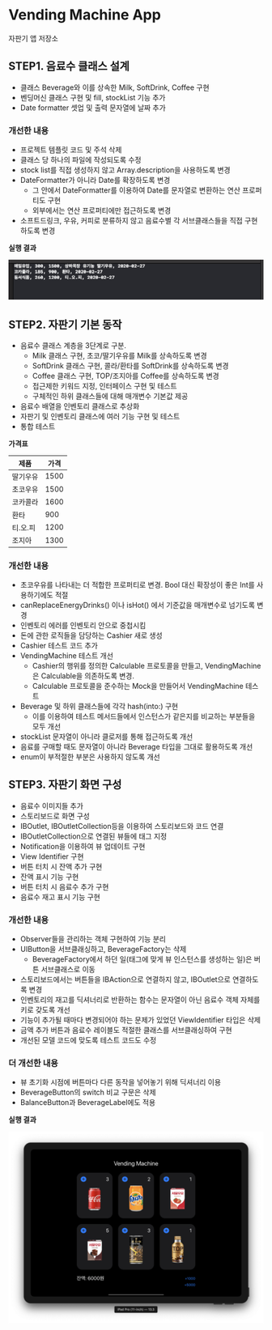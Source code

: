 # Vending Machine App

자판기 앱 저장소

## STEP1. 음료수 클래스 설계

* 클래스 Beverage와 이를 상속한 Milk, SoftDrink, Coffee 구현
* 벤딩머신 클래스 구현 및 fill, stockList 기능 추가
* Date formatter 셋업 및 출력 문자열에 날짜 추가

### 개선한 내용

* 프로젝트 템플릿 코드 및 주석 삭제
* 클래스 당 하나의 파일에 작성되도록 수정
* stock list를 직접 생성하지 않고 Array.description을 사용하도록 변경
* DateFormatter가 아니라 Date를 확장하도록 변경
    * 그 안에서 DateFormatter를 이용하여 Date를 문자열로 변환하는 연산 프로퍼티도 구현
    * 외부에서는 연산 프로퍼티에만 접근하도록 변경
* 소프트드링크, 우유, 커피로 분류하지 않고 음료수별 각 서브클래스들을 직접 구현하도록 변경

**실행 결과**

![step1_result](step1_result.png)

## STEP2. 자판기 기본 동작

* 음료수 클래스 계층을 3단계로 구분.
    * Milk 클래스 구현, 초코/딸기우유를 Milk를 상속하도록 변경
    * SoftDrink 클래스 구현, 콜라/환타를 SoftDrink를 상속하도록 변경
    * Coffee 클래스 구현, TOP/조지아를 Coffee를 상속하도록 변경
    * 접근제한 키워드 지정, 인터페이스 구현 및 테스트
    * 구체적인 하위 클래스들에 대해 매개변수 기본값 제공
* 음료수 배열을 인벤토리 클래스로 추상화
* 자판기 및 인벤토리 클래스에 여러 기능 구현 및 테스트
* 통합 테스트

**가격표**

| 제품     | 가격 |
|----------|------|
| 딸기우유 | 1500 |
| 초코우유 | 1500 |
| 코카콜라 | 1600 |
| 환타     |  900 |
| 티.오.피 | 1200 |
| 조지아   | 1300 |

### 개선한 내용

* 초코우유를 나타내는 더 적합한 프로퍼티로 변경. Bool 대신 확장성이 좋은 Int를 사용하기에도 적절
* canReplaceEnergyDrinks() 이나 isHot() 에서 기준값을 매개변수로 넘기도록 변경
* 인벤토리 에러를 인벤토리 안으로 중첩시킴
* 돈에 관한 로직들을 담당하는 Cashier 새로 생성
* Cashier 테스트 코드 추가
* VendingMachine 테스트 개선
    * Cashier의 행위를 정의한 Calculable 프로토콜을 만들고, VendingMachine은 Calculable을 의존하도록 변경.
    * Calculable 프로토콜을 준수하는 Mock을 만들어서 VendingMachine 테스트
* Beverage 및 하위 클래스들에 각각 hash(into:) 구현
    * 이를 이용하여 테스트 메서드들에서 인스턴스가 같은지를 비교하는 부분들을 모두 개선
* stockList 문자열이 아니라 클로저를 통해 접근하도록 개선
* 음료를 구매할 때도 문자열이 아니라 Beverage 타입을 그대로 활용하도록 개선
* enum이 부적절한 부분은 사용하지 않도록 개선

## STEP3. 자판기 화면 구성

* 음료수 이미지들 추가
* 스토리보드로 화면 구성
* IBOutlet, IBOutletCollection등을 이용하여 스토리보드와 코드 연결
* IBOutletCollection으로 연결된 뷰들에 태그 지정
* Notification을 이용하여 뷰 업데이트 구현
* View Identifier 구현
* 버튼 터치 시 잔액 추가 구현
* 잔액 표시 기능 구현
* 버튼 터치 시 음료수 추가 구현
* 음료수 재고 표시 기능 구현

### 개선한 내용

* Observer들을 관리하는 객체 구현하여 기능 분리
* UIButton을 서브클래싱하고, BeverageFactory는 삭제
    * BeverageFactory에서 하던 일(태그에 맞게 뷰 인스턴스를 생성하는 일)은 버튼 서브클래스로 이동
* 스토리보드에서는 버튼들을 IBAction으로 연결하지 않고, IBOutlet으로 연결하도록 변경
* 인벤토리의 재고를 딕셔너리로 반환하는 함수는 문자열이 아닌 음료수 객체 자체를 키로 갖도록 개선
* 기능이 추가될 때마다 변경되어야 하는 문제가 있었던 ViewIdentifier 타입은 삭제
* 금액 추가 버튼과 음료수 레이블도 적절한 클래스를 서브클래싱하여 구현
* 개선된 모델 코드에 맞도록 테스트 코드도 수정

### 더 개선한 내용

* 뷰 초기화 시점에 버튼마다 다른 동작을 넣어놓기 위해 딕셔너리 이용
* BeverageButton의 switch 비교 구문은 삭제
* BalanceButton과 BeverageLabel에도 적용

**실행 결과**

![step3_result](step3_result.png)

